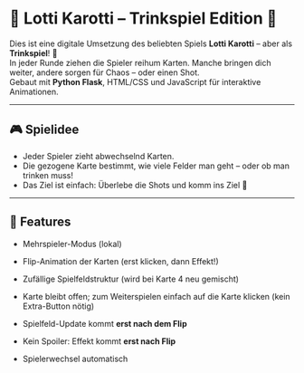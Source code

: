 # 🥕 Lotti Karotti – Trinkspiel Edition 🍻

Dies ist eine digitale Umsetzung des beliebten Spiels **Lotti Karotti** – aber als **Trinkspiel**! 🥃  
In jeder Runde ziehen die Spieler reihum Karten. Manche bringen dich weiter, andere sorgen für Chaos – oder einen Shot.  
Gebaut mit **Python Flask**, HTML/CSS und JavaScript für interaktive Animationen.

---

## 🎮 Spielidee

- Jeder Spieler zieht abwechselnd Karten.
- Die gezogene Karte bestimmt, wie viele Felder man geht – oder ob man trinken muss!
- Das Ziel ist einfach: Überlebe die Shots und komm ins Ziel 🍾

---

## 🔧 Features

- Mehrspieler-Modus (lokal)
- Flip-Animation der Karten (erst klicken, dann Effekt!)
- Zufällige Spielfeldstruktur (wird bei Karte 4 neu gemischt)
- Karte bleibt offen; zum Weiterspielen einfach auf die Karte klicken (kein Extra-Button nötig)

- Spielfeld-Update kommt **erst nach dem Flip**
- Kein Spoiler: Effekt kommt **erst nach Flip**
- Spielerwechsel automatisch
